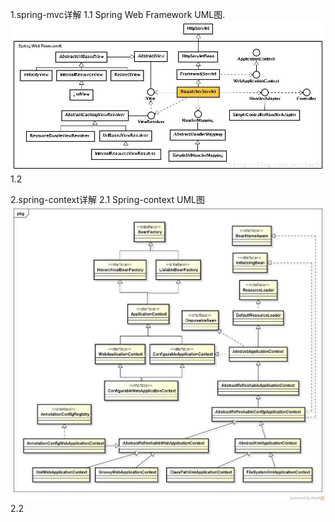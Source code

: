1.spring-mvc详解
    1.1 Spring Web Framework UML图.
    <br>
    ![spring-mvc](src/main/webapp/pics/spring-mvc.png)    
    1.2   
    

2.spring-context详解 
    2.1  Spring-context UML图 
    <br>
    ![spring-context](src/main/webapp/pics/spring-context-1.png)     
    2.2
